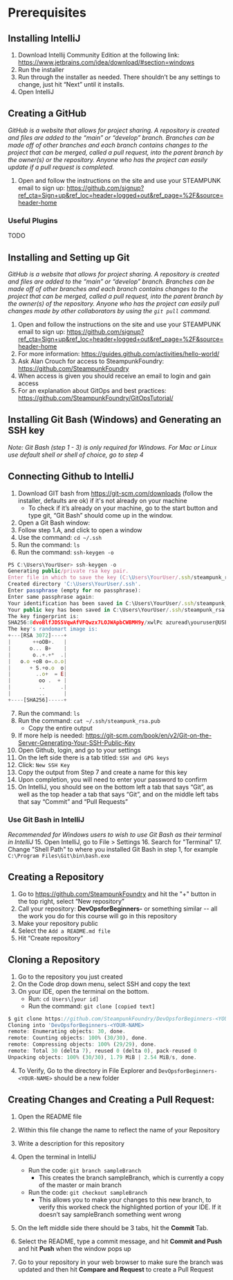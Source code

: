 # Prerequisites
## Installing IntelliJ
1. Download Intellij Community Edition at the following link:
   https://www.jetbrains.com/idea/download/#section=windows
2. Run the installer
3. Run through the installer as needed. There shouldn’t be any settings to change,
   just hit “Next” until it installs.
4. Open IntelliJ

## Creating a GitHub
*GitHub is a website that allows for project sharing. A repository is created and files are added to the “main” or “develop” branch. Branches can be made off of other branches and each branch contains changes to the project that can be merged, called a pull request, into the parent branch by the owner(s) or the repository. Anyone who has the project can easily update if a pull request is completed.*
1. Open and follow the instructions on the site and use your STEAMPUNK email to sign up: https://github.com/signup?ref_cta=Sign+up&ref_loc=header+logged+out&ref_page=%2F&source=header-home
### Useful Plugins

TODO

## Installing and Setting up Git

*GitHub is a website that allows for project sharing. A repository is created and
files are added to the “main” or “develop” branch. Branches can be made off of other
branches and each branch contains changes to the project that can be merged, called a
pull request, into the parent branch by the owner(s) of the repository. Anyone who has
the project can easily pull changes made by other collaborators by using the `git pull`
command.*
1. Open and follow the instructions on the site and use your STEAMPUNK email to sign
   up: https://github.com/signup?ref_cta=Sign+up&ref_loc=header+logged+out&ref_page=%2F&source=header-home
2. For more information: https://guides.github.com/activities/hello-world/
3. Ask Alan Crouch for access to SteampunkFoundry: https://github.com/SteampunkFoundry
4. When access is given you should receive an email to login and gain access
5. For an explanation about GitOps and best practices: https://github.com/SteampunkFoundry/GitOpsTutorial/

## Installing Git Bash (Windows) and Generating an SSH key

*Note: Git Bash (step 1 - 3) is only required for Windows. For Mac or Linux use default shell or
shell of choice, go to step 4*

## Connecting Github to IntelliJ
1. Download GIT bash from https://git-scm.com/downloads  (follow the installer, defaults
   are ok) if it's not already on your machine
    + To check if it’s already on your machine, go to the start button and type git,
      “Git Bash” should come up in the window.
2. Open a Git Bash window:
3. Follow step 1.A, and click to open a window
4. Use the command: `cd ~/.ssh`
5. Run the command: `ls`
6. Run the command: `ssh-keygen -o`

```javascript
PS C:\Users\YourUser> ssh-keygen -o
Generating public/private rsa key pair.
Enter file in which to save the key (C:\Users\YourUser/.ssh/steampunk_rsa):
Created directory 'C:\Users\YourUser/.ssh'.
Enter passphrase (empty for no passphrase):
Enter same passphrase again:
Your identification has been saved in C:\Users\YourUser/.ssh/steampunk_rsa.
Your public key has been saved in C:\Users\YourUser/.ssh/steampunk_rsa.pub.
The key fingerprint is:
SHA256:8dvoBlfJDSSVqwAfVFQwzx7LOJWApbCWBMH9y/xwlPc azuread\youruser@USER-LT
The key's randomart image is:
+---[RSA 3072]----+
|       ++oOB+.   |
|      o... B+    |
|       o..+.+*  .|
|   o.o +oB o=.o.o|
|      + S.+o.o  o|
|        ..o+  = E|
|         oo .  + |
|         ..     .|
|         ..      |
+----[SHA256]-----+
```

7. Run the command: `ls`
8. Run the command:  `cat ~/.ssh/steampunk_rsa.pub`
   + Copy the entire output
9. If more help is needed: https://git-scm.com/book/en/v2/Git-on-the-Server-Generating-Your-SSH-Public-Key
10. Open Github, login, and go to your settings
11. On the left side there is a tab titled: `SSH and GPG keys`
12. Click: `New SSH Key`
13. Copy the output from Step 7 and create a name for this key
14. Upon completion, you will need to enter your password to confirm
15. On IntelliJ, you should see on the bottom left a tab that says “Git”, as well as the top header a tab that says “Git”, and on the middle left tabs that say “Commit” and “Pull Requests”

### Use Git Bash in IntelliJ

*Recommended for Windows users to wish to use Git Bash as their terminal in IntelliJ*
15. Open IntelliJ, go to File > Settings
16. Search for "Terminal"
17. Change "Shell Path" to where you installed Git Bash in step 1, for example
    `C:\Program Files\Git\bin\bash.exe`

## Creating a Repository
1. Go to https://github.com/SteampunkFoundry and hit the "+" button in the top right,
   select “New repository”
2. Call your repository: **DevOpsforBeginners-<YOUR-NAME>** or something similar -- all
   the work you do for this course will go in this repository
3. Make your repository public
4. Select the `Add a README.md file`
5. Hit “Create repository”

## Cloning a Repository
1. Go to the repository you just created
2. On the Code drop down menu, select SSH and copy the text
3. On your IDE, open the terminal on the bottom. 
   + Run: `cd Users\[your id]`
   + Run the command: `git clone [copied text]`
```javascript
$ git clone https://github.com/SteampunkFoundry/DevOpsforBeginners-<YOUR-NAME>.git
Cloning into 'DevOpsforBeginners-<YOUR-NAME>
remote: Enumerating objects: 30, done.
remote: Counting objects: 100% (30/30), done.
remote: Compressing objects: 100% (29/29), done.
remote: Total 30 (delta 7), reused 0 (delta 0), pack-reused 0
Unpacking objects: 100% (30/30), 1.79 MiB | 2.54 MiB/s, done.
```
4. To Verify, Go to the directory in File Explorer and `DevOpsforBeginners-<YOUR-NAME>` should
   be a new folder


## Creating Changes and Creating a Pull Request:

1. Open the README file
2. Within this file change the name to reflect the name of your Repository
3. Write a description for this repository
4. Open the terminal in IntelliJ

   + Run the code: `git branch sampleBranch`
      + This creates the branch sampleBranch, which is currently a copy of the master or main
        branch
   + Run the code: `git checkout sampleBranch`
      + This allows you to make your changes to this new branch, to verify this worked check
        the highlighted portion of your IDE. If it doesn’t say sampleBranch something went wrong
5. On the left middle side there should be 3 tabs, hit the **Commit** Tab.
6. Select the README, type a commit message, and hit **Commit and Push** and hit **Push**
   when the window pops up
7. Go to your repository in your web browser to make sure the branch was updated and then
   hit **Compare and Request** to create a Pull Request 